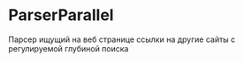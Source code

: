 # ParserParallel
Парсер ищущий на веб странице ссылки на другие сайты с регулируемой глубиной поиска

